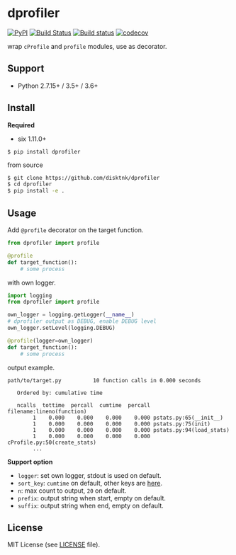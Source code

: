 # dprofiler


[![PyPI](https://img.shields.io/pypi/v/dprofiler.svg)](https://pypi.org/project/dprofiler/)
[![Build Status](https://travis-ci.org/disktnk/dprofiler.svg?branch=master)](https://travis-ci.org/disktnk/dprofiler)
[![Build status](https://ci.appveyor.com/api/projects/status/d304h5xmycq4t3ls/branch/master?svg=true)](https://ci.appveyor.com/project/disktnk/dprofiler/branch/master)
[![codecov](https://codecov.io/gh/disktnk/dprofiler/branch/master/graph/badge.svg)](https://codecov.io/gh/disktnk/dprofiler)

wrap `cProfile` and `profile` modules, use as decorator.

## Support

- Python 2.7.15+ / 3.5+ / 3.6+

## Install

**Required**

- six 1.11.0+

```
$ pip install dprofiler
```

from source

```bash
$ git clone https://github.com/disktnk/dprofiler
$ cd dprofiler
$ pip install -e .
```

## Usage

Add `@profile` decorator on the target function.

```python
from dprofiler import profile

@profile
def target_function():
    # some process
```

with own logger.

```python
import logging
from dprofiler import profile

own_logger = logging.getLogger(__name__)
# dprofiler output as DEBUG, enable DEBUG level
own_logger.setLevel(logging.DEBUG)

@profile(logger=own_logger)
def target_function():
    # some process
```

output example.

```
path/to/target.py          10 function calls in 0.000 seconds

   Ordered by: cumulative time

   ncalls  tottime  percall  cumtime  percall filename:lineno(function)
        1    0.000    0.000    0.000    0.000 pstats.py:65(__init__)
        1    0.000    0.000    0.000    0.000 pstats.py:75(init)
        1    0.000    0.000    0.000    0.000 pstats.py:94(load_stats)
        1    0.000    0.000    0.000    0.000 cProfile.py:50(create_stats)
        ...
```

**Support option**

- `logger`: set own logger, stdout is used on default.
- `sort_key`: `cumtime` on default, other keys are [here](https://docs.python.org/3.6/library/profile.html#pstats.Stats.sort_stats).
- `n`: max count to output, `20` on default.
- `prefix`: output string when start, empty on default.
- `suffix`: output string when end, empty on default.

## License

MIT License (see [LICENSE](/LICENSE) file).

